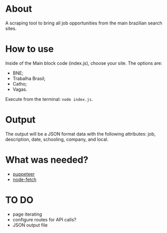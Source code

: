 # About
A scraping tool to bring all job opportunities from the main brazilian search sites.

# How to use
Inside of the Main block code (index.js), choose your site. The options are:
- BNE;
- Trabalha Brasil;
- Catho;
- Vagas.

Execute from the terminal: `node index.js`.

# Output
The output will be a JSON format data with the following attributes: job, description, date, schooling, company, and local.

# What was needed?
- [puppeteer](https://www.npmjs.com/package/puppeteer)
- [node-fetch](https://www.npmjs.com/package/node-fetch)

# TO DO
- page iterating
- configure routes for API calls?
- JSON output file
